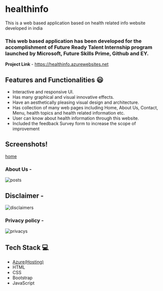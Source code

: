 # healthinfo


This is a web based application based on health related info  website developed  in india

### This web based  application has been developed for the accomplishment of Future Ready Talent Internship program launched by Microsoft, Future Skills Prime,  Github and EY.


**Project Link** - https://healthinfo.azurewebsites.net


## Features and Functionalities 😃

- Interactive and responsive UI.
- Has many graphical and visual innovative effects.
- Have an aesthetically pleasing visual design and architecture.
- Has collection of many web pages including Home, About Us, Contact, Menu, health topics and health related information etc.
- User can know about health information through this website.
- Included the feedback Survey form to increase the scope of improvement 

## Screenshots!

[home](https://user-images.githubusercontent.com/115448972/196263723-06834192-d305-43d6-92d7-6762fd22b6d3.jpg)
 

### About Us -

![posts](https://user-images.githubusercontent.com/115448972/196263803-bb4b0a35-8881-4a47-b77e-8dc059c81c96.jpg)


## Disclaimer -

![disclaimers](https://user-images.githubusercontent.com/115448972/196263898-7c7d7702-baa8-4643-b80e-c2cf8b2fba29.jpg)



### Privacy policy -



![privacys](https://user-images.githubusercontent.com/115448972/196263946-63c9355a-ee3b-4cc5-8365-dfb12b518960.jpg)


## Tech Stack 💻

- [Azure(Hosting)](https://azure.microsoft.com/en-in/features/azure-portal/)
- HTML
- CSS
- Bootstrap
- JavaScript
